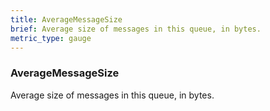 ```yaml
---
title: AverageMessageSize
brief: Average size of messages in this queue, in bytes.
metric_type: gauge
---
```

### AverageMessageSize

Average size of messages in this queue, in bytes.
